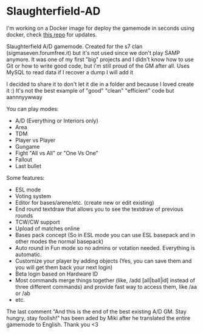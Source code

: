 # Slaughterfield-AD

I'm working on a Docker image for deploy the gamemode in seconds using docker, check [this repo](https://github.com/marcoacierno/Slaughterfield-AD-Docker) for updates.

Slaughterfield A/D gamemode. Created for the s7 clan (sigmaseven.forumfree.it) but it's not used since we don't play SAMP anymore. It was one of my first "big" projects and I didn't know how to use Git or how to write good code, but i'm still proud of the GM after all. Uses MySQL to read data if I recover a dump I will add it

I decided to share it to don't let it die in a folder and because I loved create it :) It's not the best example of "good" "clean" "efficient" code but aannnyywway

You can play modes:

- A/D (Everything or Interiors only)
- Area
- TDM
- Player vs Player
- Gungame
- Fight "All vs All" or "One Vs One"
- Fallout
- Last bullet

Some features:

- ESL mode
- Voting system
- Editor for bases/arene/etc. (create new or edit existing)
- End round textdraw that allows you to see the textdraw of previous rounds
- TCW/CW support
- Upload of matches online
- Bases pack concept (So in ESL mode you can use ESL basepack and in other modes the normal basepack)
- Auto round in Fun mode so no admins or votation needed. Everything is automatic.
- Customize your player by adding objects (Yes, you can save them and you will get them back your next login)
- Beta login based on Hardware ID
- Most commands merge things together (like, /add [all|ball|id] instead of three different commands) and provide fast way to access them, like /aa or /ab
- etc.

The last comment "And this is the end of the best existing A/D GM. Stay hungry, stay foolish!" has been aded by Miki after he translated the entire gamemode to English. Thank you <3
